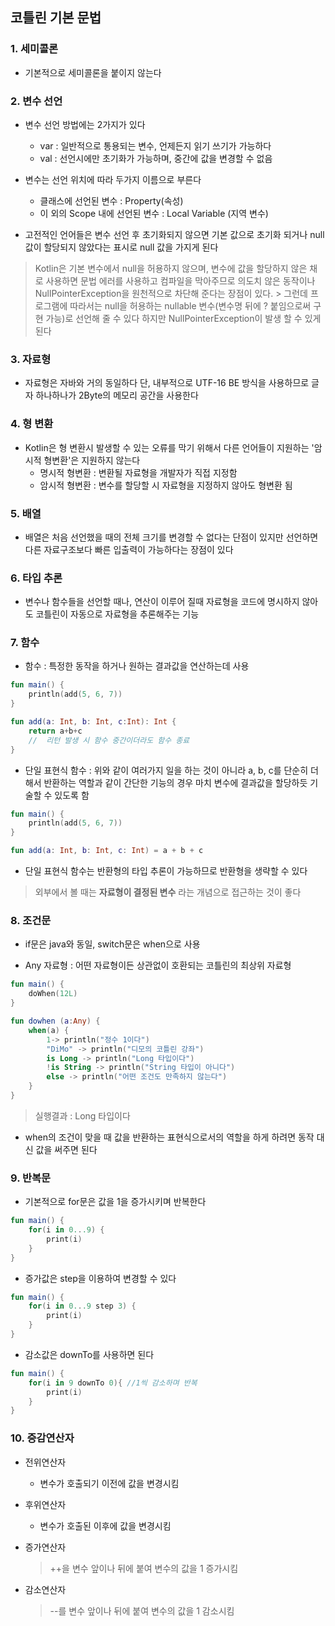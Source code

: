 ## 코틀린 기본 문법

### 1. 세미콜론

* 기본적으로 세미콜론을 붙이지 않는다

### 2. 변수 선언

* 변수 선언 방법에는 2가지가 있다

    * var : 일반적으로 통용되는 변수, 언제든지 읽기 쓰기가 가능하다
    * val : 선언시에만 초기화가 가능하며, 중간에 값을 변경할 수 없음

* 변수는 선언 위치에 따라 두가지 이름으로 부른다

    * 클래스에 선언된 변수 : Property(속성)
    * 이 외의 Scope 내에 선언된 변수 : Local Variable (지역 변수)

* 고전적인 언어들은 변수 선언 후 초기화되지 않으면 기본 값으로 초기화 되거나 null 값이 할당되지 않았다는 표시로 null 값을 가지게 된다
> Kotlin은 기본 변수에서 null을 허용하지 않으며, 변수에 값을 할당하지 않은 채로 사용하면 문법 에러를 사용하고 컴파일을 막아주므로 의도치 않은 동작이나 NullPointerException을 원천적으로 차단해 준다는 장점이 있다.
    > 그런데 프로그램에 따라서는 null을 허용하는 nullable 변수(변수명 뒤에 ? 붙임으로써 구현 가능)로 선언해 줄 수 있다 하지만 NullPointerException이 발생 할 수 있게 된다

### 3. 자료형

* 자료형은 자바와 거의 동일하다 단, 내부적으로 UTF-16 BE 방식을 사용하므로 글자 하나하나가 2Byte의 메모리 공간을 사용한다

### 4. 형 변환

* Kotlin은 형 변환시 발생할 수 있는 오류를 막기 위해서 다른 언어들이 지원하는 '암시적 형변환'은 지원하지 않는다
    * 명시적 형변환 : 변환될 자료형을 개발자가 직접 지정함
    * 암시적 형변환 : 변수를 할당할 시 자료형을 지정하지 않아도 형변환 됨

### 5. 배열

* 배열은 처음 선언했을 때의 전체 크기를 변경할 수 없다는 단점이 있지만 선언하면 다른 자료구조보다 빠른 입출력이 가능하다는 장점이 있다

### 6. 타입 추론

* 변수나 함수들을 선언할 때나, 연산이 이루어 질때 자료형을 코드에 명시하지 않아도 코틀린이 자동으로 자료형을 추론해주는 기능

### 7. 함수

* 함수 : 특정한 동작을 하거나 원하는 결과값을 연산하는데 사용

```Kotlin
fun main() {
    println(add(5, 6, 7))
}

fun add(a: Int, b: Int, c:Int): Int {
    return a+b+c
    //  리턴 발생 시 함수 중간이더라도 함수 종료
}
```

* 단일 표현식 함수 : 위와 같이 여러가지 일을 하는 것이 아니라 a, b, c를 단순히 더해서 반환하는 역할과 같이 간단한 기능의 경우 마치 변수에 결과값을 할당하듯 기술할 수 있도록 함

```Kotlin
fun main() {
    println(add(5, 6, 7))
}

fun add(a: Int, b: Int, c: Int) = a + b + c
```

* 단일 표현식 함수는 반환형의 타입 추론이 가능하므로 반환형을 생략할 수 있다
> 외부에서 볼 때는 **자료형이 결정된 변수** 라는 개념으로 접근하는 것이 좋다

### 8. 조건문

* if문은 java와 동일, switch문은 when으로 사용

* Any 자료형 : 어떤 자료형이든 상관없이 호환되는 코틀린의 최상위 자료형

```Kotlin
fun main() {
    doWhen(12L)
}

fun dowhen (a:Any) {
    when(a) {
        1-> println("정수 1이다")
        "DiMo" -> println("디모의 코틀린 강좌")	
        is Long -> println("Long 타입이다")
        !is String -> println("String 타입이 아니다")
        else -> println("어떤 조건도 만족하지 않는다")
    }
}
```
> 실행결과 : Long 타입이다

* when의 조건이 맞을 때 값을 반환하는 표현식으로서의 역할을 하게 하려면 동작 대신 값을 써주면 된다

### 9. 반복문

* 기본적으로 for문은 값을 1을 증가시키며 반복한다

```Kotlin
fun main() {
    for(i in 0...9) {
        print(i)
    }
}
```

* 증가값은 step을 이용하여 변경할 수 있다

```Kotlin
fun main() {
    for(i in 0...9 step 3) {
        print(i)
    }
}
```

* 감소값은 downTo를 사용하면 된다

```Kotlin
fun main() {
	for(i in 9 downTo 0){ //1씩 감소하며 반복 
        print(i)
    }
}
```

### 10. 증감연산자

* 전위연산자
  * 변수가 호출되기 이전에 값을 변경시킴

* 후위연산자
  * 변수가 호출된 이후에 값을 변경시킴

* 증가연산자
  > ++을 변수 앞이나 뒤에 붙여 변수의 값을 1 증가시킴

* 감소연산자
  > --를 변수 앞이나 뒤에 붙여 변수의 값을 1 감소시킴